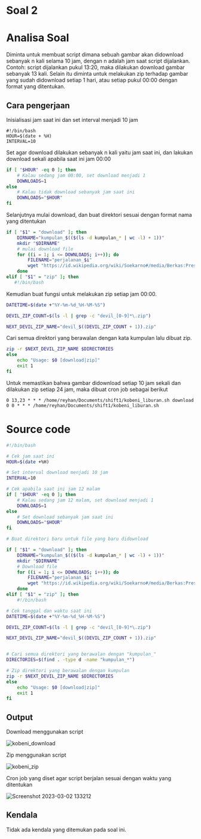 # Soal 2
# Analisa Soal

Diminta untuk membuat script dimana sebuah gambar akan didownload sebanyak n kali selama 10 jam, dengan n adalah jam saat script dijalankan. Contoh: script dijalankan pukul 13:20, maka dilakukan download gambar sebanyak 13 kali. Selain itu diminta untuk melakukan zip terhadap gambar yang sudah didownload setiap 1 hari, atau setiap pukul 00:00 dengan format yang ditentukan.

## Cara pengerjaan

Inisialisasi jam saat ini dan set interval menjadi 10 jam
```shell
#!/bin/bash
HOUR=$(date + %H)
INTERVAL=10

```

Set agar download dilakukan sebanyak n kali yaitu jam saat ini, dan lakukan download sekali apabila saat ini jam 00:00

```bash
if [ "$HOUR" -eq 0 ]; then
    # Kalau sedang jam 00:00, set download menjadi 1
    DOWNLOADS=1
else
    # Kalau tidak download sebanyak jam saat ini
    DOWNLOADS="$HOUR"
fi

```
Selanjutnya mulai download, dan buat direktori sesuai dengan format nama yang ditentukan

```bash
if [ "$1" = "download" ]; then
    DIRNAME="kumpulan_$(($(ls -d kumpulan_* | wc -l) + 1))"
    mkdir "$DIRNAME"
    # mulai download file
    for ((i = 1; i <= DOWNLOADS; i++)); do
        FILENAME="perjalanan_$i"
        wget "https://id.wikipedia.org/wiki/Soekarno#/media/Berkas:Presiden_Sukarno.jpg" -O "$DIRNAME/$FILENAME"
    done
elif [ "$1" = "zip" ]; then
   #!/bin/bash
```
Kemudian buat fungsi untuk melakukan zip setiap jam 00:00. 
```bash
DATETIME=$(date +"%Y-%m-%d_%H-%M-%S")

DEVIL_ZIP_COUNT=$(ls -l | grep -c "devil_[0-9]*\.zip")

NEXT_DEVIL_ZIP_NAME="devil_$((DEVIL_ZIP_COUNT + 1)).zip"

```
Cari semua direktori yang berawalan dengan kata kumpulan lalu dibuat zip.

```bash
zip -r $NEXT_DEVIL_ZIP_NAME $DIRECTORIES
else
    echo "Usage: $0 [download|zip]"
    exit 1
fi
```
Untuk memastikan bahwa gambar didownload setiap 10 jam sekali dan dilakukan zip setiap 24 jam, maka dibuat cron job sebagai berikut

```
0 13,23 * * * /home/reyhan/Documents/shift1/kobeni_liburan.sh download
0 0 * * * /home/reyhan/Documents/shift1/kobeni_liburan.sh
```


# Source code
```bash
#!/bin/bash

# Cek jam saat ini
HOUR=$(date +%H)

# Set interval download menjadi 10 jam
INTERVAL=10

# Cek apabila saat ini jam 12 malam
if [ "$HOUR" -eq 0 ]; then
    # Kalau sedang jam 12 malam, set download menjadi 1
    DOWNLOADS=1
else
    # Set download sebanyak jam saat ini
    DOWNLOADS="$HOUR"
fi

# Buat direktori baru untuk file yang baru didownload

if [ "$1" = "download" ]; then
    DIRNAME="kumpulan_$(($(ls -d kumpulan_* | wc -l) + 1))"
    mkdir "$DIRNAME"
    # Download file
    for ((i = 1; i <= DOWNLOADS; i++)); do
        FILENAME="perjalanan_$i"
        wget "https://id.wikipedia.org/wiki/Soekarno#/media/Berkas:Presiden_Sukarno.jpg" -O "$DIRNAME/$FILENAME"
    done
elif [ "$1" = "zip" ]; then
    #!/bin/bash

# Cek tanggal dan waktu saat ini
DATETIME=$(date +"%Y-%m-%d_%H-%M-%S")

DEVIL_ZIP_COUNT=$(ls -l | grep -c "devil_[0-9]*\.zip")

NEXT_DEVIL_ZIP_NAME="devil_$((DEVIL_ZIP_COUNT + 1)).zip"


# Cari semua direktori yang berawalan dengan "kumpulan_"
DIRECTORIES=$(find . -type d -name "kumpulan_*")

# Zip direktori yang berawalan dengan kumpulan
zip -r $NEXT_DEVIL_ZIP_NAME $DIRECTORIES
else
    echo "Usage: $0 [download|zip]"
    exit 1
fi
```

## Output
Download menggunakan script 

![kobeni_download](https://user-images.githubusercontent.com/107137535/222383394-82ba4e6c-c8c2-45ac-a172-70c53aca6247.png)

Zip menggunakan script

![kobeni_zip](https://user-images.githubusercontent.com/107137535/222383475-b5bbe6c5-bf81-4da3-9df6-41564756a17b.png)

Cron job yang diset agar script berjalan sesuai dengan waktu yang ditentukan

![Screenshot 2023-03-02 133212](https://user-images.githubusercontent.com/107137535/222383603-29ab6b77-7522-4b18-9539-d88bdaea6ed9.png)


## Kendala
Tidak ada kendala yang ditemukan pada soal ini.

